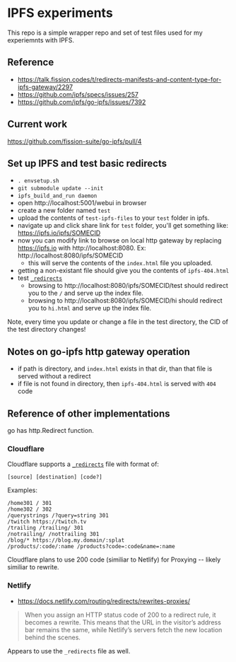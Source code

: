 # IPFS experiments

This repo is a simple wrapper repo and set of test files used for my experiemnts
with IPFS.

## Reference

- https://talk.fission.codes/t/redirects-manifests-and-content-type-for-ipfs-gateway/2297
- https://github.com/ipfs/specs/issues/257
- https://github.com/ipfs/go-ipfs/issues/7392

## Current work

https://github.com/fission-suite/go-ipfs/pull/4

## Set up IPFS and test basic redirects

- `. envsetup.sh`
- `git submodule update --init`
- `ipfs_build_and_run daemon`
- open http://localhost:5001/webui in browser
- create a new folder named `test`
- upload the contents of `test-ipfs-files` to your `test` folder in ipfs.
- navigate up and click share link for `test` folder, you'll get something like:
  https://ipfs.io/ipfs/SOMECID
- now you can modify link to browse on local http gateway by replacing
  https://ipfs.io with http://localhost:8080. Ex:
  http://localhost:8080/ipfs/SOMECID
  - this will serve the contents of the `index.html` file you uploaded.
- getting a non-existant file should give you the contents of `ipfs-404.html`
- test [`_redirects`](test-ipfs-files/_redirects)
  - browsing to http://localhost:8080/ipfs/SOMECID/test should redirect you to
    the `/` and serve up the index file.
  - browsing to http://localhost:8080/ipfs/SOMECID/hi should redirect you to
    `hi.html` and serve up the index file.

Note, every time you update or change a file in the test directory, the CID of
the test directory changes!

## Notes on go-ipfs http gateway operation

- if path is directory, and `index.html` exists in that dir, than that file is
  served without a redirect
- if file is not found in directory, then `ipfs-404.html` is served with `404`
  code

## Reference of other implementations

go has http.Redirect function.

### Cloudflare

Cloudflare supports a
[`_redirects`](https://developers.cloudflare.com/pages/platform/redirects) file
with format of:

`[source] [destination] [code?]`

Examples:

```
/home301 / 301
/home302 / 302
/querystrings /?query=string 301
/twitch https://twitch.tv
/trailing /trailing/ 301
/notrailing/ /nottrailing 301
/blog/* https://blog.my.domain/:splat
/products/:code/:name /products?code=:code&name=:name
```

Cloudflare plans to use 200 code (similiar to Netlify) for Proxying -- likely
similiar to rewrite.

### Netlify

- https://docs.netlify.com/routing/redirects/rewrites-proxies/

> When you assign an HTTP status code of 200 to a redirect rule, it becomes a
> rewrite. This means that the URL in the visitor’s address bar remains the
> same, while Netlify’s servers fetch the new location behind the scenes.

Appears to use the `_redirects` file as well.

